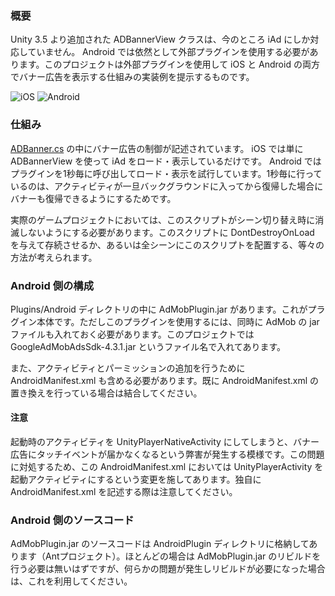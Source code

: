 ### 概要

Unity 3.5 より追加された ADBannerView クラスは、今のところ iAd にしか対応していません。 Android では依然として外部プラグインを使用する必要があります。このプロジェクトは外部プラグインを使用して iOS と Android の両方でバナー広告を表示する仕組みの実装例を提示するものです。

![iOS](https://github.com/downloads/keijiro/unity-adbanner-example/ss_ios.png) ![Android](https://github.com/downloads/keijiro/unity-adbanner-example/ss_android.png)

### 仕組み

[ADBanner.cs](https://github.com/keijiro/unity-adbanner-example/blob/master/Assets/Scripts/ADBanner.cs) の中にバナー広告の制御が記述されています。 iOS では単に ADBannerView を使って iAd をロード・表示しているだけです。 Android ではプラグインを1秒毎に呼び出してロード・表示を試行しています。1秒毎に行っているのは、アクティビティが一旦バックグラウンドに入ってから復帰した場合にバナーも復帰できるようにするためです。

実際のゲームプロジェクトにおいては、このスクリプトがシーン切り替え時に消滅しないようにする必要があります。このスクリプトに DontDestroyOnLoad を与えて存続させるか、あるいは全シーンにこのスクリプトを配置する、等々の方法が考えられます。

### Android 側の構成

Plugins/Android ディレクトリの中に AdMobPlugin.jar があります。これがプラグイン本体です。ただしこのプラグインを使用するには、同時に AdMob の jar ファイルも入れておく必要があります。このプロジェクトでは GoogleAdMobAdsSdk-4.3.1.jar というファイル名で入れてあります。

また、アクティビティとパーミッションの追加を行うために AndroidManifest.xml も含める必要があります。既に AndroidManifest.xml の置き換えを行っている場合は結合してください。

#### 注意

起動時のアクティビティを UnityPlayerNativeActivity にしてしまうと、バナー広告にタッチイベントが届かなくなるという弊害が発生する模様です。この問題に対処するため、この AndroidManifest.xml においては UnityPlayerActivity を起動アクティビティにするという変更を施してあります。独自に AndroidManifest.xml を記述する際は注意してください。

### Android 側のソースコード

AdMobPlugin.jar のソースコードは AndroidPlugin ディレクトリに格納してあります（Antプロジェクト）。ほとんどの場合は AdMobPlugin.jar のリビルドを行う必要は無いはずですが、何らかの問題が発生しリビルドが必要になった場合は、これを利用してください。
